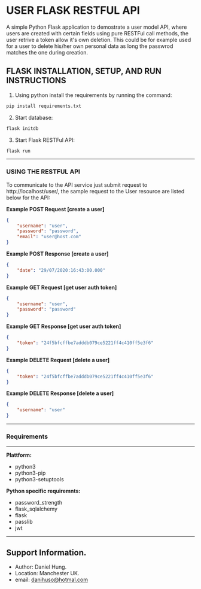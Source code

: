 # USER FLASK RESTFUL API #
A simple Python Flask application to demostrate a user model API, where users are created with certain fields using pure RESTFul call methods, the user retrive a token allow it's own deletion. This could be for example used for a user to delete his/her own personal data as long the passwrod matches the one during creation.

## FLASK INSTALLATION, SETUP, AND RUN INSTRUCTIONS ##
1) Using python install the requirements by running the command:
```bash
pip install requirements.txt
```
2) Start database:
```bash
flask initdb
```
3) Start Flask RESTFul API:
```bash
flask run
```
---
### USING THE RESTFUL API

To communicate to the API service just submit request to http://localhost/user/, the sample request to the User resource are listed below for the API:

__Example POST Request [create a user]__
```json
{
	"username": "user",
	"password": "password",
	"email": "user@host.com"
}
```

__Example POST Response [create a user]__
```json
{
	"date": "29/07/2020:16:43:00.000"
}
```

__Example GET Request [get user auth token]__
```json
{
	"username": "user", 
	"password": "password"
}
```

__Example GET Response [get user auth token]__
```json
{
	"token": "24f5bfcffbe7adddb079ce5221ff4c410ff5e3f6"
}
```

__Example DELETE Request [delete a user]__
```json
{
	"token": "24f5bfcffbe7adddb079ce5221ff4c410ff5e3f6"
}
```

__Example DELETE Response [delete a user]__
```json
{
	"username": "user"
}
```
---     

### Requirements 

---
__Plattform:__

+ python3
+ python3-pip
+ python3-setuptools

__Python specific requiremnts:__

+ password_strength
+ flask_sqlalchemy 
+ flask 
+ passlib
+ jwt
---

## Support Information. ##

* Author: Daniel Hung.
* Location: Manchester UK.
* email: danihuso@hotmal.com